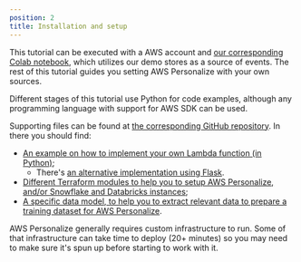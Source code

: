 ```yaml
---
position: 2
title: Installation and setup
---
```


This tutorial can be executed with a AWS account and [our corresponding Colab notebook](https://colab.research.google.com/drive/19T6EICwF5nF4yrA7ftS3pE-zp9huxaYk), which utilizes our demo stores as a source of events. The rest of this tutorial guides you setting AWS Personalize with your own sources.

Different stages of this tutorial use Python for code examples, although any programming language with support for AWS SDK can be used. 

Supporting files can be found at [the corresponding GitHub repository](https://github.com/snowplow-industry-solutions/ecommerce-recsys-with-amazon-personalize). In there you should find:

- [An example on how to implement your own Lambda function (in Python)](https://github.com/snowplow-industry-solutions/ecommerce-recsys-with-amazon-personalize/blob/main/aws_personalize_utilities/lambda_app.py);
    - There's [an alternative implementation using Flask](https://github.com/snowplow-industry-solutions/ecommerce-recsys-with-amazon-personalize/blob/main/aws_personalize_utilities/flask_app.py).
- [Different Terraform modules to help you to setup AWS Personalize, and/or Snowflake and Databricks instances](https://github.com/snowplow-industry-solutions/ecommerce-recsys-with-amazon-personalize/tree/main/terraform_utilities);
- [A specific data model, to help you to extract relevant data to prepare a training dataset for AWS Personalize](https://github.com/snowplow-industry-solutions/ecommerce-recsys-with-amazon-personalize/tree/main/dbt-snowplow-recommendations).

AWS Personalize generally requires custom infrastructure to run. Some of that infrastructure can take time to deploy (20+ minutes) so you may need to make sure it's spun up before starting to work with it.
